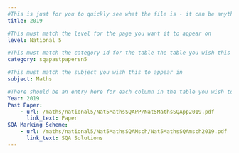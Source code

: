 ```yaml
---
#This is just for you to quickly see what the file is - it can be anything you want
title: 2019

#This must match the level for the page you want it to appear on
level: National 5

#This must match the category id for the table the table you wish this to appear in
category: sqapastpapersn5

#This must match the subject you wish this to appear in
subject: Maths

#There should be an entry here for each column in the table you wish to populate:
Year: 2019
Past Paper:
    - url: /maths/national5/Nat5MathsSQAPP/Nat5MathsSQApp2019.pdf
      link_text: Paper
SQA Marking Scheme:
    - url: /maths/national5/Nat5MathsSQAMsch/Nat5MathsSQAmsch2019.pdf
      link_text: SQA Solutions
---
```


